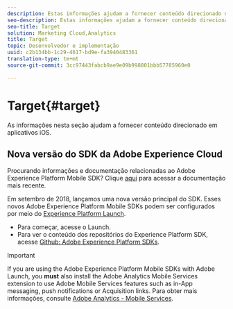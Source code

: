 ```yaml
---
description: Estas informações ajudam a fornecer conteúdo direcionado nos aplicativos iOS.
seo-description: Estas informações ajudam a fornecer conteúdo direcionado nos aplicativos iOS.
seo-title: Target
solution: Marketing Cloud,Analytics
title: Target
topic: Desenvolvedor e implementação
uuid: c2b134bb-1c29-4617-bd9e-fa3940483361
translation-type: tm+mt
source-git-commit: 3cc97443fabcb9ae9e09b998801bbb57785960e0

---
```



# Target{#target}

As informações nesta seção ajudam a fornecer conteúdo direcionado em aplicativos iOS.

## Nova versão do SDK da Adobe Experience Cloud

Procurando informações e documentação relacionadas ao Adobe Experience Platform Mobile SDK? Clique [aqui](https://aep-sdks.gitbook.io/docs/) para acessar a documentação mais recente.

Em setembro de 2018, lançamos uma nova versão principal do SDK. Esses novos Adobe Experience Platform Mobile SDKs podem ser configurados por meio do [Experience Platform Launch](https://www.adobe.com/experience-platform/launch.html).

* Para começar, acesse o Launch.
* Para ver o conteúdo dos repositórios do Experience Platform SDK, acesse [Github: Adobe Experience Platform SDKs](https://github.com/Adobe-Marketing-Cloud/acp-sdks).

>[!IMPORTANT]
>
> If you are using the Adobe Experience Platform Mobile SDKs with Adobe Launch, you **must** also install the Adobe Analytics Mobile Services extension to use Adobe Mobile Services features such as in-App messaging, push notifications or Acquisition links. Para obter mais informações, consulte [Adobe Analytics - Mobile Services](https://aep-sdks.gitbook.io/docs/using-mobile-extensions/adobe-analytics-mobile-services).
